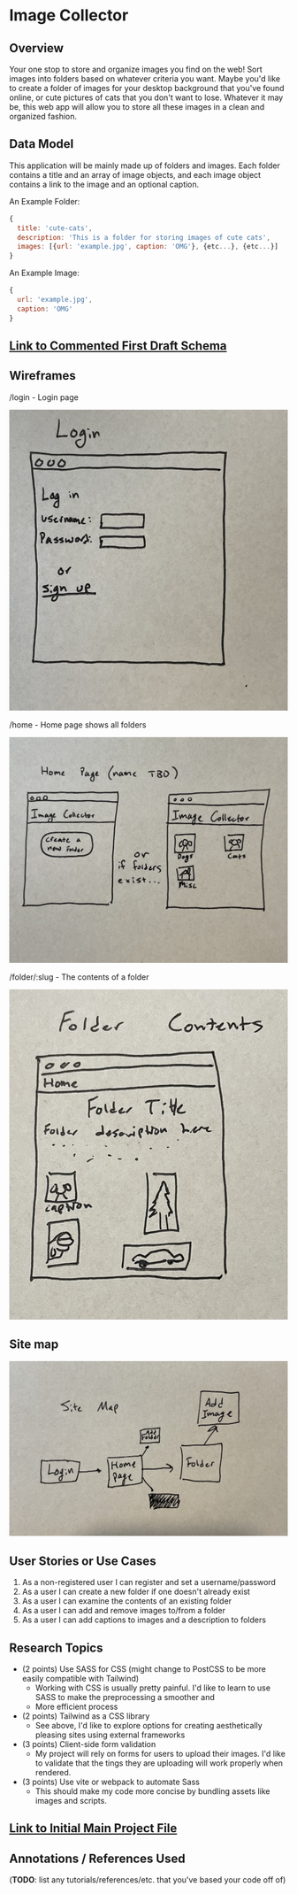 # Image Collector

## Overview

Your one stop to store and organize images you find on the web! Sort images into folders based on whatever criteria you want. Maybe you'd like to create a folder of images for your desktop background that you've found online, or cute pictures of cats that you don't want to lose. Whatever it may be, this web app will allow you to store all these images in a clean and organized fashion.

## Data Model

This application will be mainly made up of folders and images. Each folder contains a title and an array of image objects, and each image object contains a link to the image and an optional caption.

An Example Folder:

```javascript
{
  title: 'cute-cats',
  description: 'This is a folder for storing images of cute cats',
  images: [{url: 'example.jpg', caption: 'OMG'}, {etc...}, {etc...}]
}
```

An Example Image:

```javascript
{
  url: 'example.jpg',
  caption: 'OMG'
}
```


## [Link to Commented First Draft Schema](db.mjs) 


## Wireframes

/login - Login page

![login](documentation/login.jpeg)    

/home - Home page shows all folders

![home](documentation/home-page.jpeg)   

/folder/:slug - The contents of a folder

![folder/:slug](documentation/folder-contents.jpeg)   

## Site map

![Site Map](documentation/site-map.jpeg)      


## User Stories or Use Cases

1. As a non-registered user I can register and set a username/password
2. As a user I can create a new folder if one doesn't already exist
3. As a user I can examine the contents of an existing folder
4. As a user I can add and remove images to/from a folder
5. As a user I can add captions to images and a description to folders

## Research Topics

* (2 points) Use SASS for CSS (might change to PostCSS to be more easily compatible with Tailwind)
  * Working with CSS is usually pretty painful. I'd like to learn to use SASS to make the preprocessing a smoother and 
  * More efficient process
* (2 points) Tailwind as a CSS library
  * See above, I'd like to explore options for creating aesthetically pleasing sites using external frameworks
* (3 points) Client-side form validation
  * My project will rely on forms for users to upload their images. I'd like to validate that the tings they are uploading will work properly when rendered.
* (3 points) Use vite or webpack to automate Sass
  * This should make my code more concise by bundling assets like images and scripts.

## [Link to Initial Main Project File](app.mjs) 

## Annotations / References Used

(__TODO__: list any tutorials/references/etc. that you've based your code off of)